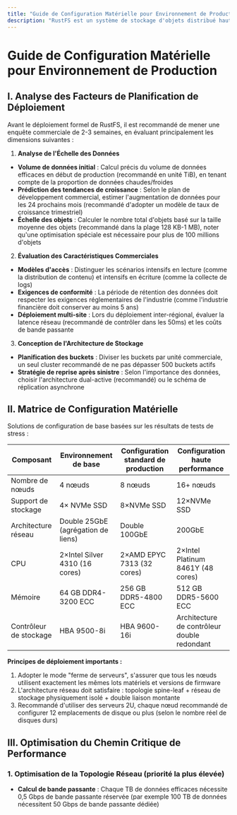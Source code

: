 ```yaml
---
title: "Guide de Configuration Matérielle pour Environnement de Production"
description: "RustFS est un système de stockage d'objets distribué haute performance développé en langage Rust, adapté aux scénarios de stockage de données non structurées massives. Ce document fournit un guide complet de sélection et configuration matérielle pour le déploiement en environnement de production."
---
```


# Guide de Configuration Matérielle pour Environnement de Production

## I. Analyse des Facteurs de Planification de Déploiement

Avant le déploiement formel de RustFS, il est recommandé de mener une enquête commerciale de 2-3 semaines, en évaluant principalement les dimensions suivantes :

1. **Analyse de l'Échelle des Données**
 - **Volume de données initial** : Calcul précis du volume de données efficaces en début de production (recommandé en unité TiB), en tenant compte de la proportion de données chaudes/froides
 - **Prédiction des tendances de croissance** : Selon le plan de développement commercial, estimer l'augmentation de données pour les 24 prochains mois (recommandé d'adopter un modèle de taux de croissance trimestriel)
 - **Échelle des objets** : Calculer le nombre total d'objets basé sur la taille moyenne des objets (recommandé dans la plage 128 KB-1 MB), noter qu'une optimisation spéciale est nécessaire pour plus de 100 millions d'objets

2. **Évaluation des Caractéristiques Commerciales**
 - **Modèles d'accès** : Distinguer les scénarios intensifs en lecture (comme la distribution de contenu) et intensifs en écriture (comme la collecte de logs)
 - **Exigences de conformité** : La période de rétention des données doit respecter les exigences réglementaires de l'industrie (comme l'industrie financière doit conserver au moins 5 ans)
 - **Déploiement multi-site** : Lors du déploiement inter-régional, évaluer la latence réseau (recommandé de contrôler dans les 50ms) et les coûts de bande passante

3. **Conception de l'Architecture de Stockage**
 - **Planification des buckets** : Diviser les buckets par unité commerciale, un seul cluster recommandé de ne pas dépasser 500 buckets actifs
 - **Stratégie de reprise après sinistre** : Selon l'importance des données, choisir l'architecture dual-active (recommandé) ou le schéma de réplication asynchrone

## II. Matrice de Configuration Matérielle

Solutions de configuration de base basées sur les résultats de tests de stress :

| Composant | Environnement de base | Configuration standard de production | Configuration haute performance |
|-----------|----------------------|-------------------------------------|-------------------------------|
| Nombre de nœuds | 4 nœuds | 8 nœuds | 16+ nœuds |
| Support de stockage | 4× NVMe SSD | 8×NVMe SSD | 12×NVMe SSD |
| Architecture réseau | Double 25GbE (agrégation de liens) | Double 100GbE | 200GbE |
| CPU | 2×Intel Silver 4310 (16 cores) | 2×AMD EPYC 7313 (32 cores) | 2×Intel Platinum 8461Y (48 cores) |
| Mémoire | 64 GB DDR4-3200 ECC | 256 GB DDR5-4800 ECC | 512 GB DDR5-5600 ECC |
| Contrôleur de stockage | HBA 9500-8i | HBA 9600-16i | Architecture de contrôleur double redondant |

**Principes de déploiement importants :**
1. Adopter le mode "ferme de serveurs", s'assurer que tous les nœuds utilisent exactement les mêmes lots matériels et versions de firmware
2. L'architecture réseau doit satisfaire : topologie spine-leaf + réseau de stockage physiquement isolé + double liaison montante
3. Recommandé d'utiliser des serveurs 2U, chaque nœud recommandé de configurer 12 emplacements de disque ou plus (selon le nombre réel de disques durs)

## III. Optimisation du Chemin Critique de Performance

### 1. Optimisation de la Topologie Réseau (priorité la plus élevée)
- **Calcul de bande passante** : Chaque TB de données efficaces nécessite 0,5 Gbps de bande passante réservée (par exemple 100 TB de données nécessitent 50 Gbps de bande passante dédiée)